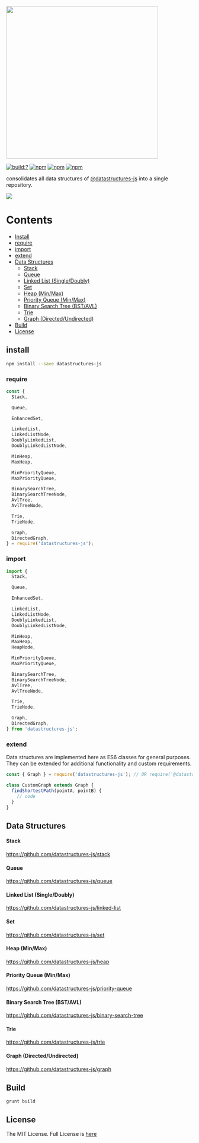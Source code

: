 <img width="410" src="https://user-images.githubusercontent.com/6517308/79055948-c84f8200-7c16-11ea-9a9e-be952f13ba45.jpg" />

[![build:?](https://travis-ci.org/eyas-ranjous/datastructures-js.svg?branch=master)](https://travis-ci.org/eyas-ranjous/datastructures-js) 
[![npm](https://img.shields.io/npm/v/datastructures-js.svg)](https://www.npmjs.com/package/datastructures-js)
[![npm](https://img.shields.io/npm/dm/datastructures-js.svg)](https://www.npmjs.com/package/datastructures-js) [![npm](https://img.shields.io/badge/node-%3E=%206.0-blue.svg)](https://www.npmjs.com/package/datastructures-js)

consolidates all data structures of <a href="https://github.com/datastructures-js">@datastructures-js</a> into a single repository.

<img src="https://user-images.githubusercontent.com/6517308/121813242-859a9700-cc6b-11eb-99c0-49e5bb63005b.jpg">

# Contents
* [Install](#install)
* [require](#require)
* [import](#import)
* [extend](#extend)
* [Data Structures](#api)
  * [Stack](#stack)
  * [Queue](#queue)
  * [Linked List (Single/Doubly)](#linked-list-singledoubly)
  * [Set](#set)
  * [Heap (Min/Max)](#heap-minmax)
  * [Priority Queue (Min/Max)](#priority-queue-minmax)
  * [Binary Search Tree (BST/AVL)](#binary-search-tree-bstavl)
  * [Trie](#trie)
  * [Graph (Directed/Undirected)](#graph-directedundirected)
 * [Build](#build)
 * [License](#license)

## install
```sh
npm install --save datastructures-js
```

### require
```js
const {
  Stack,

  Queue,

  EnhancedSet,

  LinkedList,
  LinkedListNode,
  DoublyLinkedList,
  DoublyLinkedListNode,

  MinHeap,
  MaxHeap,

  MinPriorityQueue,
  MaxPriorityQueue,

  BinarySearchTree,
  BinarySearchTreeNode,
  AvlTree,
  AvlTreeNode,

  Trie,
  TrieNode,

  Graph,
  DirectedGraph,
} = require('datastructures-js');
```

### import
```js
import {
  Stack,

  Queue,

  EnhancedSet,

  LinkedList,
  LinkedListNode,
  DoublyLinkedList,
  DoublyLinkedListNode,

  MinHeap,
  MaxHeap,
  HeapNode,

  MinPriorityQueue,
  MaxPriorityQueue,

  BinarySearchTree,
  BinarySearchTreeNode,
  AvlTree,
  AvlTreeNode,

  Trie,
  TrieNode,

  Graph,
  DirectedGraph,
} from 'datastructures-js';
```

### extend
Data structures are implemented here as ES6 classes for general purposes. They can be extended for additional functionality and custom requirements.

```js
const { Graph } = require('datastructures-js'); // OR require('@datastructures-js/graph')

class CustomGraph extends Graph {
  findShortestPath(pointA, pointB) {
    // code
  }
}
```

## Data Structures

#### Stack
https://github.com/datastructures-js/stack

#### Queue
https://github.com/datastructures-js/queue

#### Linked List (Single/Doubly)
https://github.com/datastructures-js/linked-list

#### Set
https://github.com/datastructures-js/set

#### Heap (Min/Max)
https://github.com/datastructures-js/heap

#### Priority Queue (Min/Max)
https://github.com/datastructures-js/priority-queue

#### Binary Search Tree (BST/AVL)
https://github.com/datastructures-js/binary-search-tree

#### Trie
https://github.com/datastructures-js/trie

#### Graph (Directed/Undirected)
https://github.com/datastructures-js/graph

## Build
```
grunt build
```

## License
The MIT License. Full License is [here](https://github.com/eyas-ranjous/datastructures-js/blob/master/LICENSE)
